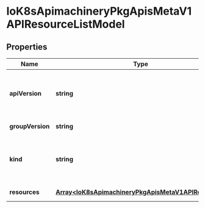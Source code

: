 # IoK8sApimachineryPkgApisMetaV1APIResourceListModel

## Properties

Name | Type | Description | Notes
------------ | ------------- | ------------- | -------------
**apiVersion** | **string** | APIVersion defines the versioned schema of this representation of an object. Servers should convert recognized schemas to the latest internal value, and may reject unrecognized values. More info: https://git.k8s.io/community/contributors/devel/sig-architecture/api-conventions.md#resources | [optional] [default to undefined]
**groupVersion** | **string** | groupVersion is the group and version this APIResourceList is for. | [default to undefined]
**kind** | **string** | Kind is a string value representing the REST resource this object represents. Servers may infer this from the endpoint the client submits requests to. Cannot be updated. In CamelCase. More info: https://git.k8s.io/community/contributors/devel/sig-architecture/api-conventions.md#types-kinds | [optional] [default to undefined]
**resources** | [**Array&lt;IoK8sApimachineryPkgApisMetaV1APIResource&gt;**](IoK8sApimachineryPkgApisMetaV1APIResource.md) | resources contains the name of the resources and if they are namespaced. | [default to undefined]


